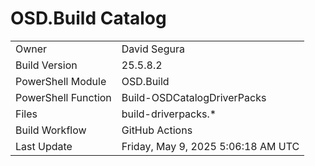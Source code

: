 ﻿# OSD.Build Catalog

| | |
|-|-|
| Owner | David Segura |
| Build Version | 25.5.8.2 |
| PowerShell Module | OSD.Build |
| PowerShell Function | Build-OSDCatalogDriverPacks |
| Files | build-driverpacks.* |
| Build Workflow | GitHub Actions |
| Last Update | Friday, May 9, 2025 5:06:18 AM UTC |
